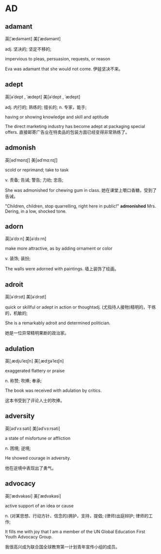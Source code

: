 # AD

## adamant

英\[ˈædəmənt\] 美\[ˈædəmənt\]

adj. 坚决的; 坚定不移的;

impervious to pleas, persuasion, requests, or reason

Eva was adamant that she would not come. 伊娃坚决不来。

## adept

英\[əˈdept , ˈædept\] 美\[əˈdept , ˈædept\]

adj. 内行的; 熟练的; 擅长的; n. 专家，能手;

having or showing knowledge and skill and aptitude

The direct marketing industry has become adept at packaging special offers. 直接邮寄广告业在特卖品的包装方面已经变得非常熟练了。

## admonish

英\[ədˈmɒnɪʃ\] 美\[ədˈmɑːnɪʃ\]

scold or reprimand; take to task

v. 责备; 告诫; 警告; 力劝; 忠告; 

She was admonished for chewing gum in class. 她在课堂上嚼口香糖，受到了告诫。

"Children, children, stop quarrelling, right here in public!" **admonished** Mrs. Dering, in a low, shocked tone.

## adorn

英\[əˈdɔːn\] 美\[əˈdɔːrn\]

make more attractive, as by adding ornament or color

v. 装饰; 装扮; 

The walls were adorned with paintings. 墙上装饰了绘画。

## adroit

英\[əˈdrɔɪt\] 美\[əˈdrɔɪt\]

quick or skillful or adept in action or thoughtadj. \(尤指待人接物\)精明的，干练的，机敏的; 

She is a remarkably adroit and determined politician. 

她是一位异常精明果断的政治家。

## adulation

英\[ˌædjuˈleɪʃn\] 美\[ˌædʒəˈleɪʃn\]

exaggerated flattery or praise

n. 称赞; 吹捧; 奉承;

The book was received with adulation by critics. 

这本书受到了评论人士的吹捧。

## adversity

英\[ədˈvɜːsəti\] 美\[ədˈvɜːrsəti\]

a state of misfortune or affliction

n. 困境; 逆境; 

He showed courage in adversity. 

他在逆境中表现出了勇气。

## advocacy

英\[ˈædvəkəsi\] 美\[ˈædvəkəsi\]

active support of an idea or cause

n. (对某思想、行动方针、信念的)拥护，支持，提倡; \(律师\)出庭辩护; 律师的工作; 

It fills me with joy that I am a member of the UN Global Education First Youth Advocacy Group. 

我很高兴成为联合国全球教育第一计划青年宣传小组的成员。

